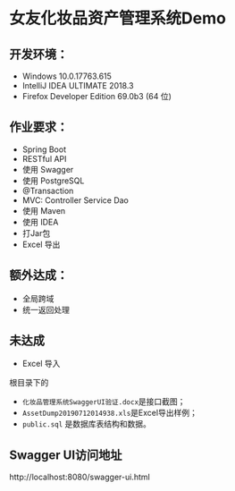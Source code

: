 # 女友化妆品资产管理系统Demo

## 开发环境：
- Windows 10.0.17763.615
- IntelliJ IDEA ULTIMATE 2018.3
- Firefox Developer Edition 69.0b3 (64 位)

## 作业要求：
- Spring Boot
- RESTful API
- 使用 Swagger
- 使用 PostgreSQL
- @Transaction
- MVC: Controller Service Dao
- 使用 Maven
- 使用 IDEA
- 打Jar包
- Excel 导出


## 额外达成：
- 全局跨域
- 统一返回处理

## 未达成
- Excel 导入


根目录下的
- `化妆品管理系统SwaggerUI验证.docx`是接口截图；
- `AssetDump20190712014938.xls`是Excel导出样例；
- `public.sql` 是数据库表结构和数据。

##  Swagger UI访问地址
http://localhost:8080/swagger-ui.html